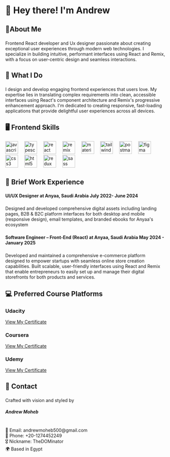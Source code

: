 <h1 align="left">👋 Hey there! I'm Andrew</h1>

###

<h2 align="left">📝About Me</h2>

###

<p align="left">Frontend React developer and Ux designer passionate about creating exceptional user experiences through modern web technologies. I specialize in building intuitive, performant interfaces using React and Remix, with a focus on user-centric design and seamless interactions.</p>

###

<h2 align="left">💼 What I Do</h2>

###

<p align="left">I design and develop engaging frontend experiences that users love. My expertise lies in translating complex requirements into clean, accessible interfaces using React's component architecture and Remix's progressive enhancement approach. I'm dedicated to creating responsive, fast-loading applications that provide delightful user experiences across all devices.</p>

###

<h2 align="left">🖥️ Frontend Skills</h2>

###

<div align="left">
  <img src="https://cdn.jsdelivr.net/gh/devicons/devicon/icons/javascript/javascript-original.svg" height="40" alt="javascript logo"  />
  <img width="12" />
  <img src="https://cdn.jsdelivr.net/gh/devicons/devicon/icons/typescript/typescript-original.svg" height="40" alt="typescript logo"  />
  <img width="12" />
  <img src="https://cdn.jsdelivr.net/gh/devicons/devicon/icons/react/react-original.svg" height="40" alt="react logo"  />
  <img width="12" />
  <img src="https://skillicons.dev/icons?i=remix" height="40" alt="remix logo"  />
  <img width="12" />
  <img src="https://skillicons.dev/icons?i=materialui" height="40" alt="materialui logo"  />
  <img width="12" />
  <img src="https://skillicons.dev/icons?i=tailwind" height="40" alt="tailwindcss logo"  />
  <img width="12" />
  <img src="https://skillicons.dev/icons?i=postman" height="40" alt="postman logo"  />
  <img width="12" />
  <img src="https://cdn.jsdelivr.net/gh/devicons/devicon/icons/figma/figma-original.svg" height="40" alt="figma logo"  />
  <img width="12" />
  <img src="https://cdn.jsdelivr.net/gh/devicons/devicon/icons/css3/css3-original.svg" height="40" alt="css3 logo"  />
  <img width="12" />
  <img src="https://cdn.jsdelivr.net/gh/devicons/devicon/icons/html5/html5-original.svg" height="40" alt="html5 logo"  />
  <img width="12" />
  <img src="https://cdn.jsdelivr.net/gh/devicons/devicon/icons/redux/redux-original.svg" height="40" alt="redux logo"  />
  <img width="12" />
  <img src="https://cdn.jsdelivr.net/gh/devicons/devicon/icons/sass/sass-original.svg" height="40" alt="sass logo"  />
</div>

###

<h2 align="left">💼 Brief Work Experience</h2>

###

<h4 align="left">UI/UX Designer at Anyaa, Saudi Arabia 								July 2022- June 2024</h4>

###

<p align="left">Designed and developed comprehensive digital assets including landing pages, B2B & B2C platform interfaces for both desktop and mobile (responsive design), email templates, and branded ebooks for Anyaa's ecosystem</p>

###

<h4 align="left">Software Engineer – Front-End (React) at Anyaa, Saudi Arabia 								May 2024 - January 2025</h4>

###

<p align="left">Developed and maintained a comprehensive e-commerce platform designed to empower startups with seamless online store creation capabilities. Built scalable, user-friendly interfaces using React and Remix that enable entrepreneurs to easily set up and manage their digital storefronts for both products and services.</p>

###

<h2 align="left">💻 Preferred Course Platforms</h2>

<h3 align="left">Udacity</h3> 
<p><a href="https://drive.google.com/file/d/1l5Qn2D9Yd60oJ73figLrb5eXrVTLLPyo/view?usp=sharing" target="_blank">View My Certificate</a> </p>

<h3 align="left">Coursera</h3>
<p><a href="https://drive.google.com/file/d/1t2BqwkkDAcL0Cq8ygx9jsQlEeHs68VjD/view?usp=sharing" target="_blank">View My Certificate</a> </p> 

<h3 align="left">Udemy</h3>
<p><a href="https://drive.google.com/file/d/1UCu-n8q7Y4DnZsBC4nL8XWboaC6KgG-q/view?usp=sharing" target="_blank">View My Certificate</a> </p>

###

<h2 align="left">💬 Contact</h2>

###

<p align="left">Crafted with vision and styled by <h5>Andrew Moheb</h5> <br>📧 Email: andrewmoheb500@gmail.com<br>📱 Phone: +20-1274452249<br>🎖️ Nickname: TheDOMinator <br>🌍 Based in Egypt</p>

###
